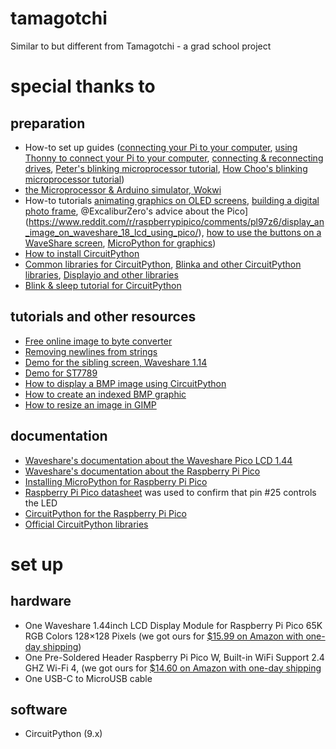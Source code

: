 # tamagotchi
Similar to but different from Tamagotchi - a grad school project

# special thanks to
## preparation
 - How-to set up guides ([connecting your Pi to your computer](https://apple.stackexchange.com/questions/60231/using-terminal-how-can-i-find-which-directory-is-my-usb-drive-mounted-in), [using Thonny to connect your Pi to your computer](https://microcontrollerslab.com/getting-started-raspberry-pi-pico-thonny-ide/), [connecting & reconnecting drives](https://osxdaily.com/2013/05/13/mount-unmount-drives-from-the-command-line-in-mac-os-x/), [Peter's blinking microprocessor tutorial](https://www.peterzimon.com/raspberry-pi-pico-mac-c-blink/), [How Choo's blinking microprocessor tutorial](https://howchoo.com/pi/control-leds-with-the-raspberry-pi-pico/))
 - [the Microprocessor & Arduino simulator, Wokwi](https://wokwi.com/projects/359558101922696193)
 - How-to tutorials [animating graphics on OLED screens](https://www.tomshardware.com/how-to/oled-display-raspberry-pi-pico), [building a digital photo frame](https://www.tomshardware.com/how-to/raspberry-pi-photo-frame), @ExcaliburZero's advice about the Pico](https://www.reddit.com/r/raspberrypipico/comments/pl97z6/display_an_image_on_waveshare_18_lcd_using_pico/), [how to use the buttons on a WaveShare screen](https://www.reddit.com/r/pwnagotchi/comments/g3jbei/hi_all_has_anyone_been_successful_at_making_these/), [MicroPython for graphics](https://thepihut.com/blogs/raspberry-pi-tutorials/coding-graphics-with-micropython-on-raspberry-pi-pico-displays))
 - [How to install CircuitPython](https://learn.adafruit.com/pico-w-wifi-with-circuitpython/installing-circuitpython)
 - [Common libraries for CircuitPython](https://learn.adafruit.com/welcome-to-circuitpython/circuitpython-libraries), [Blinka and other CircuitPython libraries](https://learn.adafruit.com/circuitpython-libraries-on-micropython-using-the-raspberry-pi-pico/installing-blinka-and-libraries), [Displayio and other libraries](https://learn.adafruit.com/circuitpython-display-support-using-displayio/examples)
 - [Blink & sleep tutorial for CircuitPython](https://github.com/CytronTechnologies/Getting-Started-with-Pico-W-CircuitPython/blob/main/01_blink.py)

## tutorials and other resources
 - [Free online image to byte converter](https://mischianti.org/images-to-byte-array-online-converter-cpp-arduino/)
 - [Removing newlines from strings](https://24toolbox.com/newline-remover/)
 - [Demo for the sibling screen, Waveshare 1.14](https://github.com/dfinein/Pico-LCd-114/)
 - [Demo for ST7789](https://docs.circuitpython.org/projects/st7789/en/latest/examples.html#x135)
 - [How to display a BMP image using CircuitPython](https://learn.adafruit.com/circuitpython-display-support-using-displayio/display-a-bitmap)
 - [How to create an indexed BMP graphic](https://learn.adafruit.com/creating-your-first-tilemap-game-with-circuitpython/indexed-bmp-graphics)
 - [How to resize an image in GIMP](https://thegimptutorials.com/how-to-resize-image/)

## documentation  
 - [Waveshare's documentation about the Waveshare Pico LCD 1.44](https://www.waveshare.com/wiki/Pico-LCD-1.44)
 - [Waveshare's documentation about the Raspberry Pi Pico](https://www.waveshare.com/wiki/Raspberry_Pi_Pico_W)
 - [Installing MicroPython for Raspberry Pi Pico](https://micropython.org/download/RPI_PICO/)
 - [Raspberry Pi Pico datasheet](https://datasheets.raspberrypi.com/pico/pico-datasheet.pdf) was used to confirm that pin #25 controls the LED
 - [CircuitPython for the Raspberry Pi Pico](https://circuitpython.org/board/raspberry_pi_pico_w/)
 - [Official CircuitPython libraries](https://circuitpython.org/libraries)

# set up
## hardware
 - One Waveshare 1.44inch LCD Display Module for Raspberry Pi Pico 65K RGB Colors 128×128 Pixels (we got ours for [$15.99 on Amazon with one-day shipping](https://www.amazon.com/dp/B0957NJP97/))
 - One Pre-Soldered Header Raspberry Pi Pico W, Built-in WiFi Support 2.4 GHZ Wi-Fi 4, (we got ours for [$14.60 on Amazon with one-day shipping](https://www.amazon.com/dp/B0BK9W4H2Q/)
 - One USB-C to MicroUSB cable

## software
 - CircuitPython (9.x)
